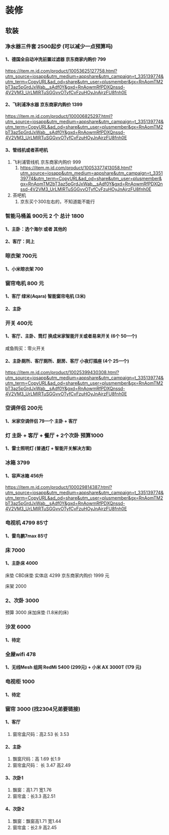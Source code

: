 # 装修

## 软装

### 净水器三件套    2500起步   (可以减少一点预算吗)

#### 1、德国全自动冲洗前置过滤器    京东商家内购价    799

https://item.m.jd.com/product/10053625127758.html?utm_source=iosapp&utm_medium=appshare&utm_campaign=t_335139774&utm_term=CopyURL&ad_od=share&utm_user=plusmember&gx=RnAomTM2bT3az5pGrdJxWab__sAdf0Y&gxd=RnAowmRfPDXQnssd-4V2VM3_UrLMIRTuSGGvvOTyfCvFzuHOyJnAjrzFU8fnh0E

#### 2、飞利浦净水器    京东商家内购价  1399

https://item.m.jd.com/product/100006825297.html?utm_source=iosapp&utm_medium=appshare&utm_campaign=t_335139774&utm_term=CopyURL&ad_od=share&utm_user=plusmember&gx=RnAomTM2bT3az5pGrdJxWab__sAdf0Y&gxd=RnAowmRfPDXQnssd-4V2VM3_UrLMIRTuSGGvvOTyfCvFzuHOyJnAjrzFU8fnh0E

#### 3、管线机或者茶吧机

1. 飞利浦管线机   京东商家内购价    999 
   1. https://item.m.jd.com/product/10053377413058.html?utm_source=iosapp&utm_medium=appshare&utm_campaign=t_335139774&utm_term=CopyURL&ad_od=share&utm_user=plusmember&gx=RnAomTM2bT3az5pGrdJxWab__sAdf0Y&gxd=RnAowmRfPDXQnssd-4V2VM3_UrLMIRTuSGGvvOTyfCvFzuHOyJnAjrzFU8fnh0E
2. 茶吧机
   1. 京东买个300左右的，不知道能不能行



### 智能马桶盖    900元    2 个 总计 1800

#### 1、主卧：选个海尔 或者  其他的

#### 2、客厅：同上



### 晾衣架     700元

#### 1、小米晾衣架   700  



### 窗帘电机  800 元

#### 1、客厅  绿米(Aqara) 智能窗帘电机   (3米)

#### 2、主卧   



### 开关   400元

#### 1、客厅、主卧、筒灯 换成米家智能开关或者易来开关  (6个 50一个)

咸鱼购买：零火开关

#### 2、主卧厕所、客厅厕所、厨房、客厅   小夜灯插座  (4个  25一个)

https://item.m.jd.com/product/10025399430308.html?utm_source=iosapp&utm_medium=appshare&utm_campaign=t_335139774&utm_term=CopyURL&ad_od=share&utm_user=plusmember&gx=RnAomTM2bT3az5pGrdJxWab__sAdf0Y&gxd=RnAowmRfPDXQnssd-4V2VM3_UrLMIRTuSGGvvOTyfCvFzuHOyJnAjrzFU8fnh0E

### 空调伴侣   200元

#### 1、米家空调伴侣   79一个    主卧 + 客厅



### 灯    主卧 + 客厅 + 餐厅 + 2个次卧  预算1000

#### 1、雷士照明灯  (普通灯  +  智能开关解决方案)



### 冰箱   3799

#### 1、容声冰箱   456升

  https://item.m.jd.com/product/100029814387.html?utm_source=iosapp&utm_medium=appshare&utm_campaign=t_335139774&utm_term=CopyURL&ad_od=share&utm_user=plusmember&gx=RnAomTM2bT3az5pGrdJxWab__sAdf0Y&gxd=RnAowmRfPDXQnssd-4V2VM3_UrLMIRTuSGGvvOTyfCvFzuHOyJnAjrzFU8fnh0E



### 电视机   4799  85寸

#### 1、雷鸟鹏7max 85寸



### 床   7000

#### 1、主卧床  4000

床垫  CBD床垫   实体店   4299  京东商家内购价  1999 元   

床架   2000 



### 2、次卧   3000

预算  3000  床加床垫  (1.8米的床)



### 沙发    6000

#### 1、待定



### 全屋wifi     478

#### 1、无线Mesh 组网   RedMi 5400 (299元) + 小米 AX 3000T  (179 元)



### 电视柜   1000

#### 1、待定



### 窗帘   3000  (找2304兄弟要链接)

#### 1、客厅

1. 窗帘盒尺码：高2.53     长   3.53

#### 2、主卧

1. 飘窗尺码：高  1.69   长1.9
2. 窗帘盒尺码： 长   3.47    高2.49

#### 3、次卧1

1. 飘窗：高1.71    宽1.76
2. 窗帘盒：长3.3      高2.51

#### 4、次卧2

1. 飘窗：飘窗高1.71    宽1.44
2. 窗帘盒：长2.9     高2.45